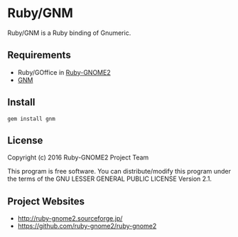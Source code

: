 # Ruby/GNM

Ruby/GNM is a Ruby binding of Gnumeric.

## Requirements

* Ruby/GOffice in
  [Ruby-GNOME2](http://ruby-gnome2.sourceforge.jp/)
* [GNM](http://www.gnumeric.org/)

## Install

    gem install gnm

## License

Copyright (c) 2016 Ruby-GNOME2 Project Team

This program is free software. You can distribute/modify this program
under the terms of the GNU LESSER GENERAL PUBLIC LICENSE Version 2.1.

## Project Websites

*   http://ruby-gnome2.sourceforge.jp/
*   https://github.com/ruby-gnome2/ruby-gnome2
